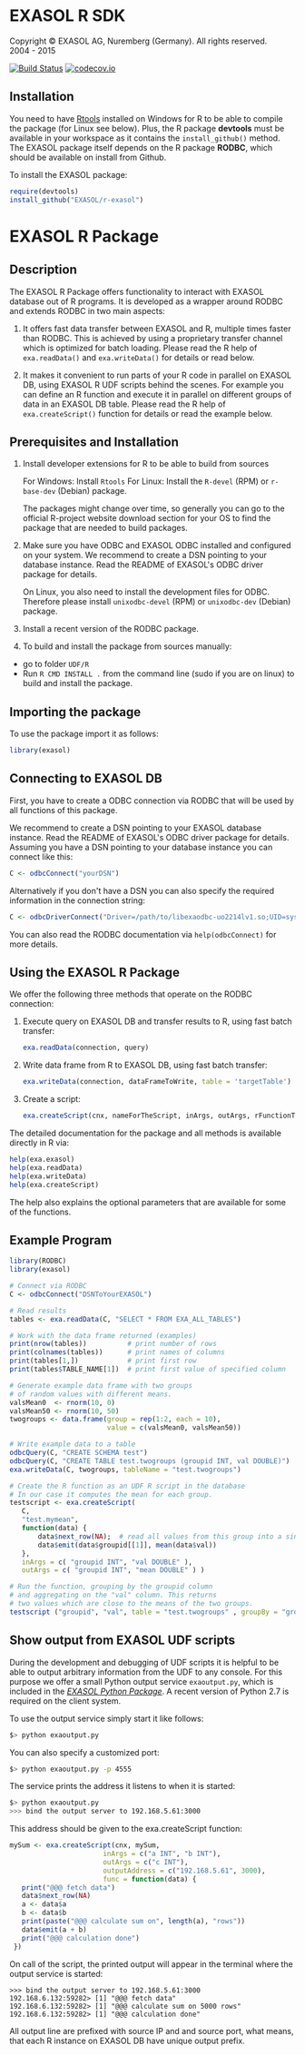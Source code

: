 # EXASOL R SDK
Copyright © EXASOL AG, Nuremberg (Germany). All rights reserved.  
2004 - 2015

[![Build Status](https://travis-ci.org/EXASOL/r-exasol.svg)](https://travis-i.org/EXASOL/r-exasol)
[![codecov.io](https://codecov.io/github/EXASOL/r-exasol/coverage.svg?branch=master)](https://codecov.io/github/EXASOL/r-exasol?branch=master)

## Installation

You need to have [Rtools](https://cran.r-project.org/bin/windows/Rtools/)
installed on Windows for R to be able to compile the package (for Linux see below).
Plus, the R package **devtools** must be available in your workspace
as it contains the `install_github()` method. The EXASOL package itself
depends on the R package **RODBC**, which should be available on install
from Github.

To install the EXASOL package:
```r
require(devtools)
install_github("EXASOL/r-exasol")
```

# EXASOL R Package

## Description

The EXASOL R Package offers functionality to interact with
EXASOL database out of R programs. It is developed as a wrapper
around RODBC and extends RODBC in two main aspects:

1. It offers fast data transfer between EXASOL and R, multiple
   times faster than RODBC.  This is achieved by using a proprietary
   transfer channel which is optimized for batch loading. Please read
   the R help of `exa.readData()` and `exa.writeData()` for details or
   read below.

2. It makes it convenient to run parts of your R code in parallel on
   EXASOL DB, using EXASOL R UDF scripts behind the scenes. For example
   you can define an R function and execute it in parallel on different
   groups of data in an EXASOL DB table. Please read the R help of
   `exa.createScript()` function for details or read the example below.


## Prerequisites and Installation

1. Install developer extensions for R to be able to build from sources

   For Windows: Install `Rtools`
   For Linux: Install the `R-devel` (RPM) or `r-base-dev` (Debian) package.

   The packages might change over time, so generally you can go to the
   official R-project website download section for your OS to find the
   package that are needed to build packages.

2. Make sure you have ODBC and EXASOL ODBC installed and
   configured on your system. We recommend to create a DSN pointing to
   your database instance. Read the README of EXASOL's ODBC
   driver package for details.
   
   On Linux, you also need to install the development files for ODBC.
   Therefore please install `unixodbc-devel` (RPM) or `unixodbc-dev`
   (Debian) package.

3. Install a recent version of the RODBC package.

4. To build and install the package from sources manually:
 - go to folder `UDF/R`
 - Run `R CMD INSTALL .` from the command line (sudo if you are on linux)
   to build and install the package.


## Importing the package

To use the package import it as follows:
``` r
library(exasol)
```

## Connecting to EXASOL DB

First, you have to create a ODBC connection via RODBC that will be
used by all functions of this package.

We recommend to create a DSN pointing to your EXASOL database
instance.  Read the README of EXASOL's ODBC driver package for
details. Assuming you have a DSN pointing to your database instance
you can connect like this:
``` r
C <- odbcConnect("yourDSN")
```

Alternatively if you don't have a DSN you can also specify the
required information in the connection string:
``` r
C <- odbcDriverConnect("Driver=/path/to/libexaodbc-uo2214lv1.so;UID=sys;PWD=exasol;EXAHOST=exasolution-host:8563")
```

You can also read the RODBC documentation via `help(odbcConnect)` for
more details.


## Using the EXASOL R Package

We offer the following three methods that operate on the RODBC
connection:

 1. Execute query on EXASOL DB and transfer results to R,
    using fast batch transfer:
    ``` r
    exa.readData(connection, query)
    ```
    
 2. Write data frame from R to EXASOL DB, using fast batch transfer:
    ``` r
    exa.writeData(connection, dataFrameToWrite, table = 'targetTable')
    ```
    
 3. Create a script:
    ``` r
    exa.createScript(cnx, nameForTheScript, inArgs, outArgs, rFunctionToExecute)
    ```

The detailed documentation for the package and all methods is
available directly in R via:
``` r
help(exa.exasol)
help(exa.readData)
help(exa.writeData)
help(exa.createScript)
```

The help also explains the optional parameters that are available for
some of the functions.

## Example Program
```r
library(RODBC)
library(exasol)

# Connect via RODBC
C <- odbcConnect("DSNToYourEXASOL")

# Read results 
tables <- exa.readData(C, "SELECT * FROM EXA_ALL_TABLES")

# Work with the data frame returned (examples)
print(nrow(tables))          # print number of rows
print(colnames(tables))      # print names of columns
print(tables[1,])            # print first row
print(tables$TABLE_NAME[1])  # print first value of specified column

# Generate example data frame with two groups 
# of random values with different means.
valsMean0  <- rnorm(10, 0)
valsMean50 <- rnorm(10, 50)
twogroups <- data.frame(group = rep(1:2, each = 10),
                        value = c(valsMean0, valsMean50))

# Write example data to a table
odbcQuery(C, "CREATE SCHEMA test")
odbcQuery(C, "CREATE TABLE test.twogroups (groupid INT, val DOUBLE)")
exa.writeData(C, twogroups, tableName = "test.twogroups")

# Create the R function as an UDF R script in the database
# In our case it computes the mean for each group.
testscript <- exa.createScript(
   C,
   "test.mymean",
   function(data) {
       data$next_row(NA);  # read all values from this group into a single vector.
       data$emit(data$groupid[[1]], mean(data$val))
   },
   inArgs = c( "groupid INT", "val DOUBLE" ),
   outArgs = c( "groupid INT", "mean DOUBLE" ) )

# Run the function, grouping by the groupid column
# and aggregating on the "val" column. This returns
# two values which are close to the means of the two groups.
testscript ("groupid", "val", table = "test.twogroups" , groupBy = "groupid")
```

## Show output from EXASOL UDF scripts

During the development and debugging of UDF scripts it is helpful to be able to
output arbitrary information from the UDF to any console. For this purpose we
offer a small Python output service `exaoutput.py`, which is included in the
*[EXASOL Python Package](https://www.exasol.com/portal/display/WEL/Home)*.
A recent version of Python 2.7 is required on the client system.

To use the output service simply start it like follows:
```sh
$> python exaoutput.py
```

You can also specify a customized port:
```sh
$> python exaoutput.py -p 4555
```

The service prints the address it listens to when it is started:
```sh
$> python exaoutput.py
>>> bind the output server to 192.168.5.61:3000
```

This address should be given to the exa.createScript function:

```r
mySum <- exa.createScript(cnx, mySum,
                       inArgs = c("a INT", "b INT"),
                       outArgs = c("c INT"),
                       outputAddress = c("192.168.5.61", 3000),
                       func = function(data) {
   print("@@@ fetch data")
   data$next_row(NA)
   a <- data$a
   b <- data$b
   print(paste("@@@ calculate sum on", length(a), "rows"))
   data$emit(a + b)
   print("@@@ calculation done")
 })
```

On call of the script, the printed output will appear in the terminal
where the output service is started:  
```
>>> bind the output server to 192.168.5.61:3000  
192.168.6.132:59282> [1] "@@@ fetch data"  
192.168.6.132:59282> [1] "@@@ calculate sum on 5000 rows"  
192.168.6.132:59282> [1] "@@@ calculation done"  
```

All output line are prefixed with source IP and and source port, what
means, that each R instance on EXASOL DB have unique output prefix.

